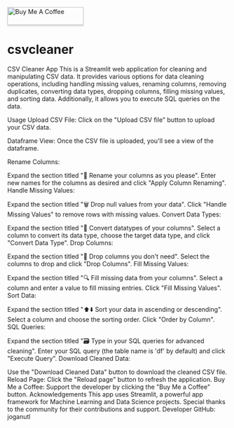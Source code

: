 <a href="https://www.buymeacoffee.com/gbraad" target="_blank"><img src="https://www.buymeacoffee.com/assets/img/custom_images/orange_img.png" alt="Buy Me A Coffee" style="height: 41px !important;width: 174px !important;box-shadow: 0px 3px 2px 0px rgba(190, 190, 190, 0.5) !important;-webkit-box-shadow: 0px 3px 2px 0px rgba(190, 190, 190, 0.5) !important;" ></a>
# csvcleaner
CSV Cleaner App
This is a Streamlit web application for cleaning and manipulating CSV data. It provides various options for data cleaning operations, including handling missing values, renaming columns, removing duplicates, converting data types, dropping columns, filling missing values, and sorting data. Additionally, it allows you to execute SQL queries on the data.

Usage
Upload CSV File: Click on the "Upload CSV file" button to upload your CSV data.

Dataframe View: Once the CSV file is uploaded, you'll see a view of the dataframe.

Rename Columns:

Expand the section titled "🔄 Rename your columns as you please".
Enter new names for the columns as desired and click "Apply Column Renaming".
Handle Missing Values:

Expand the section titled "🗑️ Drop null values from your data".
Click "Handle Missing Values" to remove rows with missing values.
Convert Data Types:

Expand the section titled "🔀 Convert datatypes of your columns".
Select a column to convert its data type, choose the target data type, and click "Convert Data Type".
Drop Columns:

Expand the section titled "🔽 Drop columns you don't need".
Select the columns to drop and click "Drop Columns".
Fill Missing Values:

Expand the section titled "🔍 Fill missing data from your columns".
Select a column and enter a value to fill missing entries. Click "Fill Missing Values".
Sort Data:

Expand the section titled "⬆️⬇️ Sort your data in ascending or descending".
Select a column and choose the sorting order. Click "Order by Column".
SQL Queries:

Expand the section titled "🗃️ Type in your SQL queries for advanced cleaning".
Enter your SQL query (the table name is 'df' by default) and click "Execute Query".
Download Cleaned Data:

Use the "Download Cleaned Data" button to download the cleaned CSV file.
Reload Page:
Click the "Reload page" button to refresh the application.
Buy Me a Coffee:
Support the developer by clicking the "Buy Me a Coffee" button.
Acknowledgements
This app uses Streamlit, a powerful app framework for Machine Learning and Data Science projects.
Special thanks to the community for their contributions and support.
Developer
GitHub: joganutl
